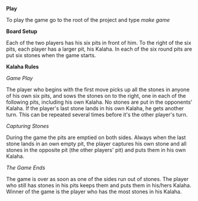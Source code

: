 **Play**

To play the game go to the root of the project and type _make game_

**Board Setup**

Each of the two players has his six pits in front of him. To the right of the six pits,
each player has a larger pit, his Kalaha. In each of the six round pits are put six
stones when the game starts.

**Kalaha Rules**

_Game Play_

The player who begins with the first move picks up all the stones in anyone of his
own six pits, and sows the stones on to the right, one in each of the following
pits, including his own Kalaha. No stones are put in the opponents&#39; Kalaha. If the
player&#39;s last stone lands in his own Kalaha, he gets another turn. This can be
repeated several times before it&#39;s the other player&#39;s turn.

_Capturing Stones_

During the game the pits are emptied on both sides. Always when the last stone
lands in an own empty pit, the player captures his own stone and all stones in the
opposite pit (the other players&#39; pit) and puts them in his own Kalaha.

_The Game Ends_

The game is over as soon as one of the sides run out of stones. The player who
still has stones in his pits keeps them and puts them in his/hers Kalaha. Winner
of the game is the player who has the most stones in his Kalaha.